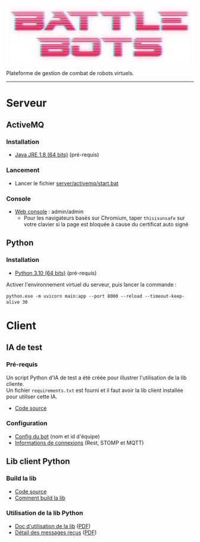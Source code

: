 ![logo](https://github.com/TalLC/battlebot/raw/main/img/logo.png)

Plateforme de gestion de combat de robots virtuels.

---

# Serveur
## ActiveMQ
### Installation
- [Java JRE 1.8 (64 bits)](https://www.java.com/fr/download/manual.jsp) (pré-requis)

### Lancement
- Lancer le fichier [server/activemq/start.bat](src/server/activemq/start.bat)

### Console
- [Web console](https://127.0.0.1:8162/) : admin/admin
  - Pour les navigateurs basés sur Chromium, taper `thisisunsafe` sur votre clavier si la page est bloquée à cause du certificat auto signé

## Python
### Installation
- [Python 3.10 (64 bits)](https://www.python.org/ftp/python/3.10.10/python-3.10.10-amd64.exe') (pré-requis)

Activer l'environnement virtuel du serveur, puis lancer la commande :
```
python.exe -m uvicorn main:app --port 8000 --reload --timeout-keep-alive 30
```


# Client
## IA de test
### Pré-requis
Un script Python d'IA de test a été créée pour illustrer l'utilisation de la lib cliente.  
Un fichier `requirements.txt` est fourni et il faut avoir la lib client installée pour utiliser cette IA.
- [Code source](src/AI)

### Configuration
- [Config du bot](src/AI/bot1.json) (nom et id d'équipe)
- [Informations de connexions](src/AI/conf) (Rest, STOMP et MQTT)

## Lib client Python
### Build la lib
- [Code source](src/battlebotslib-sources)
- [Comment build la lib](src/battlebotslib-sources/README.md)

### Utilisation de la lib Python
- [Doc d'utilisation de la lib](src/battlebotslib-sources/doc/BotAi%20library.md) ([PDF](src/battlebotslib-sources/doc/BotAi%20library.pdf))
- [Détail des messages reçus](src/battlebotslib-sources/doc/Messages.md) ([PDF](src/battlebotslib-sources/doc/Messages.pdf))


